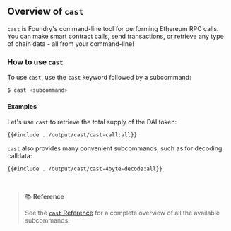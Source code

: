 ## Overview of `cast`

`cast` is Foundry's command-line tool for performing Ethereum RPC calls. You can make smart contract calls, send transactions, or retrieve any type of chain data - all from your command-line!

### How to use `cast`

To use `cast`, use the `cast` keyword followed by a subcommand:

```bash
$ cast <subcommand>
```

#### Examples

Let's use `cast` to retrieve the total supply of the DAI token:

```bash
{{#include ../output/cast/cast-call:all}}
```

`cast` also provides many convenient subcommands, such as for decoding calldata:

```bash
{{#include ../output/cast/cast-4byte-decode:all}}
```
<br>

> 📚 **Reference**
> 
> See the [`cast` Reference](../reference/cast.md) for a complete overview of all the available subcommands.
